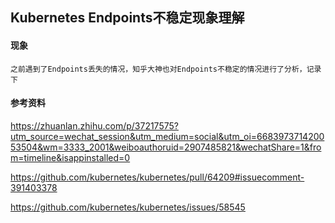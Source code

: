 ## Kubernetes Endpoints不稳定现象理解

#### 现象

```
之前遇到了Endpoints丢失的情况，知乎大神也对Endpoints不稳定的情况进行了分析，记录下
```

#### 参考资料

https://zhuanlan.zhihu.com/p/37217575?utm_source=wechat_session&utm_medium=social&utm_oi=668397371420053504&wm=3333_2001&weiboauthoruid=2907485821&wechatShare=1&from=timeline&isappinstalled=0

https://github.com/kubernetes/kubernetes/pull/64209#issuecomment-391403378

https://github.com/kubernetes/kubernetes/issues/58545
